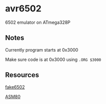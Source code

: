 # avr6502
6502 emulator on ATmega328P

## Notes

Currently program starts at 0x3000

Make sure code is at 0x3000 using ```.ORG $3000```

## Resources

[fake6502](http://rubbermallet.org/fake6502.c)

[ASM80](https://www.asm80.com)
